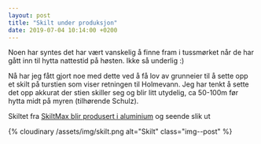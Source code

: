 ```yaml
---
layout: post
title: "Skilt under produksjon"
date: 2019-07-04 10:14:00 +0200
---
```


<!--categories: utleie -->

Noen har syntes det har vært vanskelig å finne fram i tussmørket
når de har gått inn til hytta nattestid på høsten. Ikke så underlig :)

Nå har jeg fått gjort noe med dette ved å få lov av grunneier til
å sette opp et skilt på turstien som viser retningen til Holmevann.
Jeg har tenkt å sette det opp akkurat der stien skiller seg og blir
litt utydelig, ca 50-100m før hytta midt på myren (tilhørende Schulz).

Skiltet fra [SkiltMax blir produsert i aluminium][skiltmax] og seende slik ut

{% cloudinary /assets/img/skilt.png alt="Skilt" class="img--post" %}

[skiltmax]: https://www.skiltmax.no/skiltomaten/aluminiumskilt
